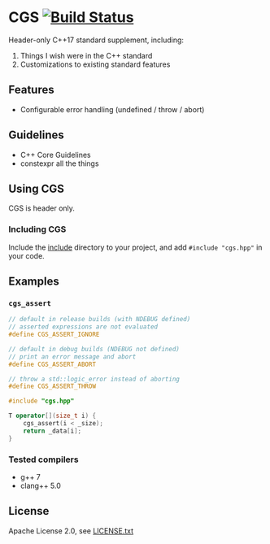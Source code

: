 # CGS [![Build Status](https://travis-ci.org/coryshrmn/cgw.svg?branch=master)](https://travis-ci.org/coryshrmn/cgs)

Header-only C++17 standard supplement, including:
1. Things I wish were in the C++ standard
2. Customizations to existing standard features

## Features

* Configurable error handling (undefined / throw / abort)

## Guidelines

* C++ Core Guidelines
* constexpr all the things

## Using CGS

CGS is header only.

### Including CGS

Include the [include](include) directory to your project,
and add `#include "cgs.hpp"` in your code.

## Examples

### `cgs_assert`

```cpp
// default in release builds (with NDEBUG defined)
// asserted expressions are not evaluated
#define CGS_ASSERT_IGNORE

// default in debug builds (NDEBUG not defined)
// print an error message and abort
#define CGS_ASSERT_ABORT

// throw a std::logic_error instead of aborting
#define CGS_ASSERT_THROW

#include "cgs.hpp"

T operator[](size_t i) {
    cgs_assert(i < _size);
    return _data[i];
}
```

### Tested compilers

* g++ 7
* clang++ 5.0


## License

Apache License 2.0, see [LICENSE.txt](LICENSE.txt)
